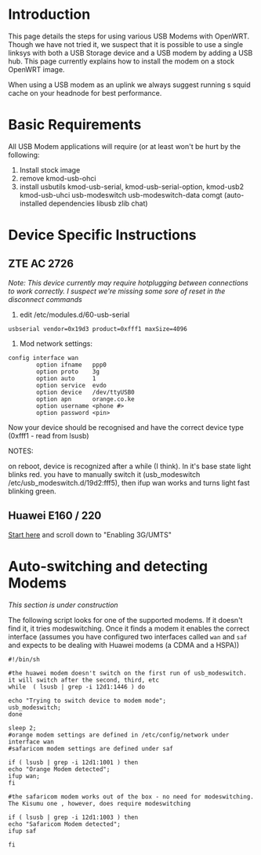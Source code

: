 # Introduction #

This page details the steps for using various USB Modems with OpenWRT.  Though we have not tried it, we suspect that it is possible to use a single linksys with both a USB Storage device and a USB modem by adding a USB hub. This page currently explains how to install the modem on a stock OpenWRT image.

When using a USB modem as an uplink we always suggest running s squid cache on your headnode for best performance.

# Basic Requirements #

All USB Modem applications will require (or at least won't be hurt by the following:

  1. Install stock image
  1. remove kmod-usb-ohci
  1. install usbutils kmod-usb-serial, kmod-usb-serial-option, kmod-usb2 kmod-usb-uhci usb-modeswitch usb-modeswitch-data comgt (auto-installed dependencies libusb zlib chat)

# Device Specific Instructions #

## ZTE AC 2726 ##

_Note: This device currently may require hotplugging between connections to work correctly.  I suspect we're missing some sore of reset in the disconnect commands_

  1. edit /etc/modules.d/60-usb-serial
```
usbserial vendor=0x19d3 product=0xfff1 maxSize=4096
```
  1. Mod network settings:
```
config interface wan                                                                                                                  
        option ifname   ppp0                                                                                                          
        option proto    3g                                                                                                            
        option auto     1                                                                                                             
        option service  evdo                                                                                                          
        option device   /dev/ttyUSB0                                                                                                  
        option apn      orange.co.ke                                                                                                  
        option username <phone #>                                                                                                   
        option password <pin>
```



Now your device should be recognised and have the correct device type (0xfff1 - read from lsusb)

NOTES:

on reboot, device is recognized after a while (I think).  In it's base state light blinks red. you have to manually switch it (usb\_modeswitch /etc/usb\_modeswitch.d/19d2\:fff5), then ifup wan works and turns light fast blinking green.

## Huawei E160 / 220 ##

[Start here](http://josefsson.org/openwrt/dongle.html) and scroll down to "Enabling 3G/UMTS"

# Auto-switching and detecting Modems #

_This section is under construction_

The following script looks for one of the supported modems.  If it doesn't find it, it tries modeswitching.  Once it finds a modem it enables the correct interface (assumes you have configured two interfaces called `wan` and `saf` and expects to be dealing with Huawei modems (a CDMA and a HSPA))
```
#!/bin/sh

#the huawei modem doesn't switch on the first run of usb_modeswitch. it will switch after the second, third, etc
while  ( lsusb | grep -i 12d1:1446 ) do 

echo "Trying to switch device to modem mode";
usb_modeswitch;
done

sleep 2;
#orange modem settings are defined in /etc/config/network under interface wan
#safaricom modem settings are defined under saf

if ( lsusb | grep -i 12d1:1001 ) then  
echo "Orange Modem detected";
ifup wan;
fi

#the safaricom modem works out of the box - no need for modeswitching. The Kisumu one , however, does require modeswitching

if ( lsusb | grep -i 12d1:1003 ) then 
echo "Safaricom Modem detected";
ifup saf

fi
```